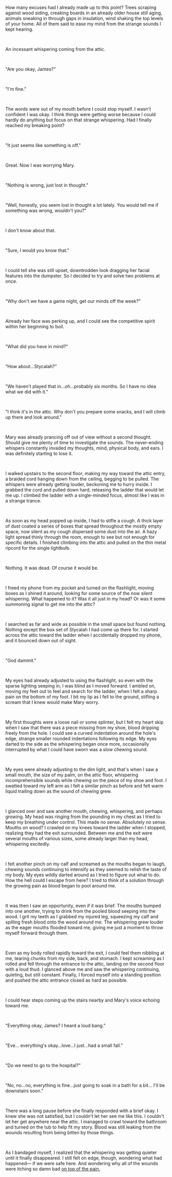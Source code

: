 How many excuses had I already made up to this point? Trees scraping against wood siding, creaking boards in an already older house still aging, animals sneaking in through gaps in insulation, wind shaking the top levels of your home. All of them said to ease my mind from the strange sounds I kept hearing.

&#x200B;

An incessant whispering coming from the attic.

&#x200B;

"Are you okay, James?"

&#x200B;

"I'm fine."

&#x200B;

The words were out of my mouth before I could stop myself. I wasn't confident I was okay. I think things were getting worse because I could hardly do anything but focus on that strange whispering. Had I finally reached my breaking point?

&#x200B;

"It just seems like something is off."

&#x200B;

Great. Now I was worrying Mary.

&#x200B;

"Nothing is wrong, just lost in thought."

&#x200B;

"Well, honestly, you seem lost in thought a lot lately. You would tell me if something was wrong, wouldn't you?"

&#x200B;

I don't know about that.

&#x200B;

"Sure, I would you know that."

&#x200B;

I could tell she was still upset, downtrodden look dragging her facial features into the dumpster. So I decided to try and solve two problems at once.

&#x200B;

"Why don't we have a game night, get our minds off the week?"

&#x200B;

Already her face was perking up, and I could see the competitive spirit within her beginning to boil.

&#x200B;

"What did you have in mind?"

&#x200B;

“How about…Stycalah?”

&#x200B;

"We haven't played that in…oh…probably six months. So I have no idea what we did with it."

&#x200B;

"I think it's in the attic. Why don't you prepare some snacks, and I will climb up there and look around."

&#x200B;

Mary was already prancing off out of view without a second thought. Should give me plenty of time to investigate the sounds. The never-ending whispers constantly invaded my thoughts, mind, physical body, and ears. I was definitely starting to lose it.

&#x200B;

I walked upstairs to the second floor, making my way toward the attic entry, a braided cord hanging down from the ceiling, begging to be pulled. The whispers were already getting louder, beckoning me to hurry inside. I grabbed the cord and pulled down hard, releasing the ladder that would let me up. I climbed the ladder with a single-minded focus, almost like I was in a strange trance.

&#x200B;

As soon as my head popped up inside, I had to stifle a cough. A thick layer of dust coated a series of boxes that spread throughout the mostly empty space, now silent as my cough dispersed some dust into the air. A hazy light spread thinly through the room, enough to see but not enough for specific details. I finished climbing into the attic and pulled on the thin metal ripcord for the single lightbulb.

&#x200B;

Nothing. It was dead. Of course it would be.

&#x200B;

I freed my phone from my pocket and turned on the flashlight, moving boxes as I shined it around, looking for some source of the now silent whispering. What happened to it? Was it all just in my head? Or was it some summoning signal to get me into the attic?

&#x200B;

I searched as far and wide as possible in the small space but found nothing. Nothing except the box set of Stycalah I had come up there for. I started across the attic toward the ladder when I accidentally dropped my phone, and it bounced down out of sight.

&#x200B;

"God dammit."

&#x200B;

My eyes had already adjusted to using the flashlight, so even with the sparse lighting seeping in, I was blind as I moved forward. I ambled on, moving my feet out to feel and search for the ladder, when I felt a sharp pain on the bottom of my foot. I bit my lip as I fell to the ground, stifling a scream that I knew would make Mary worry.

&#x200B;

My first thoughts were a loose nail or some splinter, but I felt my heart skip when I saw that there was a piece missing from my shoe, blood dripping freely from the hole. I could see a curved indentation around the hole's edge, strange smaller rounded indentations following its edge. My eyes darted to the side as the whispering began once more, occasionally interrupted by what I could have sworn was a slow chewing sound.

&#x200B;

My eyes were already adjusting to the dim light, and that's when I saw a small mouth, the size of my palm, on the attic floor, whispering incomprehensible sounds while chewing on the piece of my shoe and foot. I swatted toward my left arm as I felt a similar pinch as before and felt warm liquid trailing down as the sound of chewing grew.

&#x200B;

I glanced over and saw another mouth, chewing, whispering, and perhaps growing. My head was ringing from the pounding in my chest as I tried to keep my breathing under control. This made no sense. Absolutely no sense. Mouths on wood? I crawled on my knees toward the ladder when I stopped, realizing they had the exit surrounded. Between me and the exit were several mouths of various sizes, some already larger than my head, whispering excitedly.

&#x200B;

I felt another pinch on my calf and screamed as the mouths began to laugh, chewing sounds continuing to intensify as they seemed to relish the taste of my body. My eyes wildly darted around as I tried to figure out what to do. How the hell could I escape from here? I tried to think of a solution through the growing pain as blood began to pool around me.

&#x200B;

It was then I saw an opportunity, even if it was brief. The mouths bumped into one another, trying to drink from the pooled blood seeping into the wood. I grit my teeth as I grabbed my injured leg, squeezing my calf and spilling fresh blood onto the wood around me. The whispering grew louder as the eager mouths flooded toward me, giving me just a moment to throw myself forward through them.

&#x200B;

Even as my body rolled rapidly toward the exit, I could feel them nibbling at me, tearing chunks from my side, back, and stomach. I kept screaming as I rolled and fell through the entrance to the attic, landing on the second floor with a loud thud. I glanced above me and saw the whispering continuing, quieting, but still constant. Finally, I forced myself into a standing position and pushed the attic entrance closed as hard as possible.

&#x200B;

I could hear steps coming up the stairs nearby and Mary's voice echoing toward me.

&#x200B;

"Everything okay, James? I heard a loud bang."

&#x200B;

"Eve… everything's okay…love…I just…had a small fall."

&#x200B;

"Do we need to go to the hospital?"

&#x200B;

"No, no…no, everything is fine…just going to soak in a bath for a bit… I'll be downstairs soon."

&#x200B;

There was a long pause before she finally responded with a brief okay. I knew she was not satisfied, but I couldn't let her see me like this. I couldn't let her get anywhere near the attic. I managed to crawl toward the bathroom and turned on the tub to help fit my story. Blood was still leaking from the wounds resulting from being bitten by those things.

&#x200B;

As I bandaged myself, I realized that the whispering was getting quieter until it finally disappeared. I still felt on edge, though, wondering what had happened— if we were safe here. And wondering why all of the wounds were itching so damn bad [on top of the pain.](https://www.reddit.com/r/readThomasGrey/)